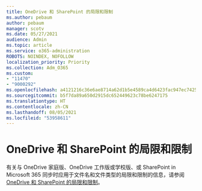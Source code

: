```yaml
---
title: OneDrive 和 SharePoint 的局限和限制
ms.author: pebaum
author: pebaum
manager: scotv
ms.date: 05/27/2021
audience: Admin
ms.topic: article
ms.service: o365-administration
ROBOTS: NOINDEX, NOFOLLOW
localization_priority: Priority
ms.collection: Adm_O365
ms.custom:
- "11470"
- "9000292"
ms.openlocfilehash: a4121216c36e6ae8714a62d1b5e4589ca4d6423fac947ec74257cfcad9b9e65d
ms.sourcegitcommit: b5f7da89a650d2915dc652449623c78be6247175
ms.translationtype: HT
ms.contentlocale: zh-CN
ms.lasthandoff: 08/05/2021
ms.locfileid: "53958611"
---
```

# <a name="restrictions-and-limitations-in-onedrive-and-sharepoint"></a>OneDrive 和 SharePoint 的局限和限制

有关与 OneDrive 家庭版、OneDrive 工作版或学校版、或 SharePoint in Microsoft 365 同步时应用于文件名和文件类型的局限和限制的信息，请参阅 [OneDrive 和 SharePoint 的局限和限制](https://support.microsoft.com/office/restrictions-and-limitations-in-onedrive-and-sharepoint-64883a5d-228e-48f5-b3d2-eb39e07630fa)。
